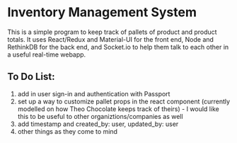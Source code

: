 # Inventory Management System

This is a simple program to keep track of pallets of product and product totals.  It uses React/Redux and Material-UI for the front end, Node and RethinkDB for the back end, and Socket.io to help them talk to each other in a useful real-time webapp.

## To Do List:
1. add in user sign-in and authentication with Passport
2. set up a way to customize pallet props in the react component (currently modelled on how Theo Chocolate keeps track of theirs) - I would like this to be useful to other organiztions/companies as well
3. add timestamp and created_by: user, updated_by: user
4. other things as they come to mind
